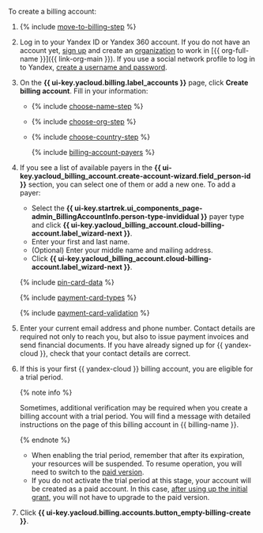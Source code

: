 To create a billing account:

1. {% include [move-to-billing-step](../../billing/_includes/move-to-billing-step.md) %}

1. Log in to your Yandex ID or Yandex 360 account. If you do not have an account yet, [sign up](https://yandex.ru/support/id/authorization/registration.html) and create an [organization](../../organization/quickstart.md) to work in [{{ org-full-name }}]({{ link-org-main }}). If you use a social network profile to log in to Yandex, [create a username and password](https://passport.yandex.com/passport?mode=postregistration&create_login=1).

1. On the **{{ ui-key.yacloud.billing.label_accounts }}** page, click **Create billing account**. Fill in your information:

   * {% include [choose-name-step](../../billing/_includes/choose-name-step.md) %}
   * {% include [choose-org-step](../../billing/_includes/choose-org-step.md) %}
   * {% include [choose-country-step](../../billing/_includes/choose-country-step.md) %}

      {% include [billing-account-payers](../../billing/_includes/billing-account-payers.md) %}

1. If you see a list of available payers in the **{{ ui-key.yacloud_billing_account.create-account-wizard.field_person-id }}** section, you can select one of them or add a new one. To add a payer:

   * Select the **{{ ui-key.startrek.ui_components_page-admin_BillingAccountInfo.person-type-invididual }}** payer type and click **{{ ui-key.yacloud_billing_account.cloud-billing-account.label_wizard-next }}**.
   * Enter your first and last name.
   * (Optional) Enter your middle name and mailing address.
   * Click **{{ ui-key.yacloud_billing_account.cloud-billing-account.label_wizard-next }}**.

   {% include [pin-card-data](pin-card-data.md) %}

   {% include [payment-card-types](payment-card-types.md) %}

   {% include [payment-card-validation](payment-card-validation.md) %}

1. Enter your current email address and phone number. Contact details are required not only to reach you, but also to issue payment invoices and send financial documents. If you have already signed up for {{ yandex-cloud }}, check that your contact details are correct.

1. If this is your first {{ yandex-cloud }} billing account, you are eligible for a trial period.

   
   {% note info %}

   Sometimes, additional verification may be required when you create a billing account with a trial period. You will find a message with detailed instructions on the page of this billing account in {{ billing-name }}.

   {% endnote %}


   * When enabling the trial period, remember that after its expiration, your resources will be suspended. To resume operation, you will need to switch to the [paid version](../../billing/operations/activate-commercial.md).
   * If you do not activate the trial period at this stage, your account will be created as a paid account. In this case, [after using up the initial grant](../../getting-started/usage-grant.md), you will not have to upgrade to the paid version.

1. Click **{{ ui-key.yacloud.billing.accounts.button_empty-billing-create }}**.